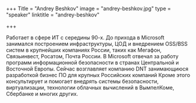 +++
Title = "Andrey Beshkov"
image = "andrey-beshkov.jpg"
type = "speaker"
linktitle = "andrey-beshkov"

+++

Работает в сфере ИТ с середины 90-х. До прихода в Microsoft занимался построением инфраструктуры, ЦОД и внедрением OSS/BSS
систем в крупнейших компаниях России, таких как Мегафон, Связьинвест, Росатом, Почта России. В Microsoft отвечал за работу
программ информационной безопасности в странах Центральной и Восточной Европы. Сейчас возглавляет компанию DNT занимающиюся разработкой бизнес
ПО для крупных Российских компаний Кроме этого консультирует и помогает внедрять системы безопасности, виртуализации, технологии
облачных вычислений в ВымпелКоме, Сбербанке и многих других. 
